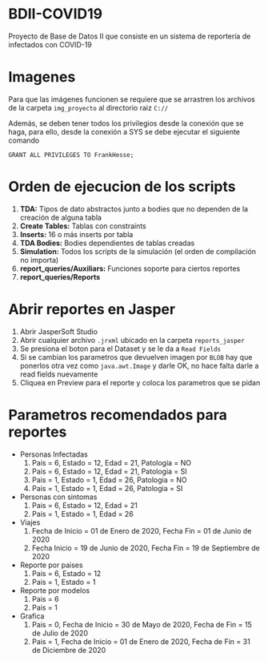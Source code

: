 # BDII-COVID19
 Proyecto de Base de Datos II que consiste en un sistema de reportería de infectados con COVID-19

# Imagenes
 Para que las imágenes funcionen se requiere que se arrastren los archivos de la carpeta `img_proyecto` al directorio raiz `C://`

 Además, se deben tener todos los privilegios desde la conexión que se haga, para ello, desde la conexión a SYS se debe ejecutar el siguiente comando

 `GRANT ALL PRIVILEGES TO FrankHesse;`

# Orden de ejecucion de los scripts
1. **TDA:** Tipos de dato abstractos junto a bodies que no dependen de la creación de alguna tabla
2. **Create Tables:** Tablas con constraints
3. **Inserts:** 16 o más inserts por tabla
4. **TDA Bodies:** Bodies dependientes de tablas creadas
5. **Simulation:** Todos los scripts de la simulación (el orden de compilación no importa)
11. **report_queries/Auxiliars:** Funciones soporte para ciertos reportes
12. **report_queries/Reports**

# Abrir reportes en Jasper
1. Abrir JasperSoft Studio
2. Abrir cualquier archivo `.jrxml` ubicado en la carpeta `reports_jasper`
3. Se presiona el boton para el Dataset y se le da a `Read Fields`
4. Si se cambian los parametros que devuelven imagen por `BLOB` hay que ponerlos otra vez como `java.awt.Image` y darle OK, no hace falta darle a read fields nuevamente
5. Cliquea en Preview para el reporte y coloca los parametros que se pidan

# Parametros recomendados para reportes
+ Personas Infectadas
  1. Pais = 6, Estado = 12, Edad = 21, Patologia = NO
  2. Pais = 6, Estado = 12, Edad = 21, Patologia = SI
  3. Pais = 1, Estado = 1, Edad = 26, Patologia = NO
  4. Pais = 1, Estado = 1, Edad = 26, Patologia = SI
+ Personas con sintomas
  1. Pais = 6, Estado = 12, Edad = 21
  2. Pais = 1, Estado = 1, Edad = 26
+ Viajes
  1. Fecha de Inicio = 01 de Enero de 2020, Fecha Fin = 01 de Junio de 2020
  2. Fecha Inicio = 19 de Junio de 2020, Fecha Fin = 19 de Septiembre de 2020
+ Reporte por paises
  1. Pais = 6, Estado = 12
  2. Pais = 1, Estado = 1
+ Reporte por modelos
  1. Pais = 6
  2. Pais = 1
+ Grafica
  1. Pais = 0, Fecha de Inicio = 30 de Mayo de 2020, Fecha de Fin = 15 de Julio de 2020
  2. Pais = 1, Fecha de Inicio = 01 de Enero de 2020, Fecha de Fin = 31 de Diciembre de 2020